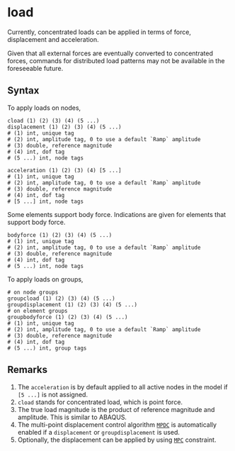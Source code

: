 # load

Currently, concentrated loads can be applied in terms of force, displacement and acceleration.

Given that all external forces are eventually converted to concentrated forces, commands for distributed load patterns may not be available in the foreseeable future.

## Syntax

To apply loads on nodes,

```
cload (1) (2) (3) (4) (5 ...)
displacement (1) (2) (3) (4) (5 ...)
# (1) int, unique tag
# (2) int, amplitude tag, 0 to use a default `Ramp` amplitude
# (3) double, reference magnitude
# (4) int, dof tag
# (5 ...) int, node tags

acceleration (1) (2) (3) (4) [5 ...]
# (1) int, unique tag
# (2) int, amplitude tag, 0 to use a default `Ramp` amplitude
# (3) double, reference magnitude
# (4) int, dof tag
# [5 ...] int, node tags
```

Some elements support body force. Indications are given for elements that support body force.

```
bodyforce (1) (2) (3) (4) (5 ...)
# (1) int, unique tag
# (2) int, amplitude tag, 0 to use a default `Ramp` amplitude
# (3) double, reference magnitude
# (4) int, dof tag
# (5 ...) int, node tags
```

To apply loads on groups,

```
# on node groups
groupcload (1) (2) (3) (4) (5 ...)
groupdisplacement (1) (2) (3) (4) (5 ...)
# on element groups
groupbodyforce (1) (2) (3) (4) (5 ...)
# (1) int, unique tag
# (2) int, amplitude tag, 0 to use a default `Ramp` amplitude
# (3) double, reference magnitude
# (4) int, dof tag
# (5 ...) int, group tags
```

## Remarks

1. The `acceleration` is by default applied to all active nodes in the model if `[5 ...]` is not assigned.
2. `cload` stands for concentrated load, which is point force.
3. The true load magnitude is the product of reference magnitude and amplitude. This is similar to ABAQUS.
4. The multi-point displacement control algorithm [`MPDC`](../../Library/Solver/MPDC.md) is automatically enabled if a `displacement` or `groupdisplacement` is used.
5. Optionally, the displacement can be applied by using [`MPC`](../../Library/Constraint/MPC.md) constraint.